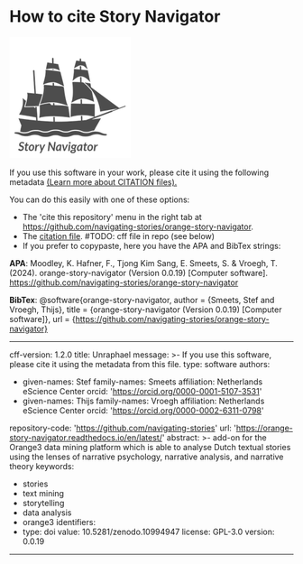 How to cite Story Navigator
=======
![](../../doc/widgets/images/storynavigator_logo_small.png)


If you use this software in your work, please cite it using the following metadata [(Learn more about CITATION files).](https://docs.github.com/en/repositories/managing-your-repositorys-settings-and-features/customizing-your-repository/about-citation-files)

You can do this easily with one of these options:

- The 'cite this repository' menu in the right tab at https://github.com/navigating-stories/orange-story-navigator.
- The [citation file](CITATION.cff). #TODO: cff file in repo (see below)
- If you prefer to copypaste, here you have the APA and BibTex strings:
 
**APA**: Moodley, K. Hafner, F., Tjong Kim Sang, E. Smeets, S. & Vroegh, T. (2024). orange-story-navigator (Version 0.0.19) [Computer software]. https://github.com/navigating-stories/orange-story-navigator

**BibTex**: @software{orange-story-navigator,
  author = {Smeets, Stef and Vroegh, Thijs},
  title = {orange-story-navigator (Version 0.0.19) [Computer software]},
  url = {https://github.com/navigating-stories/orange-story-navigator}
    
-----------------------------------------------
cff-version: 1.2.0
title: Unraphael
message: >-
  If you use this software, please cite it using the
  metadata from this file.
type: software
authors:
  - given-names: Stef
    family-names: Smeets
    affiliation: Netherlands eScience Center
    orcid: 'https://orcid.org/0000-0001-5107-3531'
  - given-names: Thijs
    family-names: Vroegh
    affiliation: Netherlands eScience Center
    orcid: 'https://orcid.org/0000-0002-6311-0798'
  
repository-code: 'https://github.com/navigating-stories'
url: 'https://orange-story-navigator.readthedocs.io/en/latest/'
abstract: >-
  add-on for the Orange3 data mining platform which is able to analyse Dutch textual stories using the lenses of narrative psychology, narrative analysis, and narrative theory
keywords:
  - stories
  - text mining
  - storytelling
  - data analysis
  - orange3
identifiers:
  - type: doi
    value: 10.5281/zenodo.10994947
license: GPL-3.0
version: 0.0.19

-----------------------------------------------
